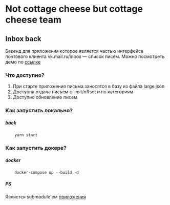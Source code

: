 # Not cottage cheese but cottage cheese team

## Inbox back

Бекенд для приложения которое является частью интерфейса почтового клиента vk.mail.ru/inbox — список писем.
Можно посмотреть демо по [ссылке](http://185.86.147.232:3005/)

### Что доступно?

1. При старте приложения письма заносятся в базу из файла large.json 
1. Доступна отдача письем с limit/offset и по категориям
1. Доступно обновление писем

### Как запустить локально?

##### back
```
    yarn start
```

### Как запустить докере?

##### docker
```
    docker-compose up --build -d
```

##### PS
Является submodule'ем [приложения](https://github.com/Not-cottage-cheese-but-cottage-cheese/final_web)
